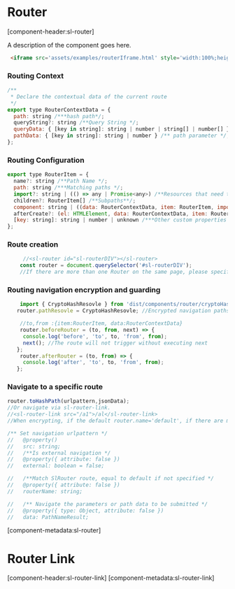 # Router

[component-header:sl-router]

A description of the component goes here.

```html preview
 <iframe src='assets/examples/routerIframe.html' style='width:100%;height:300px;'></iframe>
```

   
### Routing Context
```javascript
/**
 * Declare the contextual data of the current route
 */
export type RouterContextData = {
  path: string /***hash path*/;
  queryString?: string /**Query String */;
  queryData: { [key in string]: string | number | string[] | number[] } /**Query Parameters */;
  pathData: { [key in string]: string | number } /** path parameter */;
};
```

### Routing Configuration 

```javascript
export type RouterItem = {
  name?: string /**Path Name */;
  path: string /***Matching paths */;
  import?: string | (() => any | Promise<any>) /**Resources that need to be loaded dynamically */;
  children?: RouterItem[] /**Subpaths**/;
  component: string | ((data: RouterContextData, item: RouterItem, importResult: any) => HTMLElement | Promise<HTMLElement>); //Matching paths, how to create components
  afterCreate?: (el: HTMLElement, data: RouterContextData, item: RouterItem) => void | Promise<void>; //Callback after component connection
  [key: string]: string | number | unknown /***Other custom properties */;
};
```
### Route creation
```javascript
     //<sl-router id="sl-routerDIV"></sl-router>
    const router = document.querySelector('#sl-routerDIV');
    //If there are more than one Router on the same page, please specify the name of Router.name , and the name of SlRouterLink
 ```  
 ### Routing navigation encryption and guarding
 ```javascript
     import { CryptoHashResovle } from 'dist/components/router/cryptoHashResovle.js';
    router.pathResovle = CryptoHashResovle; //Encrypted navigation paths

     //to,from :{item:RouterItem, data:RouterContextData}
     router.beforeRouter = (to, from, next) => {
      console.log('before', 'to', to, 'from', from);
      next(); //The route will not trigger without executing next
    };
     router.afterRouter = (to, from) => {
      console.log('after', 'to', to, 'from', from);
    };
 ``` 
 
 ### Navigate to a specific route
 ```javascript
router.toHashPath(urlpattern,jsonData);
//Or navigate via sl-router-link.
//<sl-router-link src="/a1">/al</sl-router-link>
//When encrypting, if the default router.name='default', if there are multiple routers, please execute sl-router-link.name;

/** Set navigation urlpattern */
//   @property()
//   src: string;
//   /**Is external navigation */
//   @property({ attribute: false })
//   external: boolean = false;

//   /**Match SlRouter route, equal to default if not specified */
//   @property({ attribute: false })
//   routerName: string;

//   /** Navigate the parameters or path data to be submitted */
//   @property({ type: Object, attribute: false })
//   data: PathNameResult;
````


[component-metadata:sl-router]
# Router Link 
[component-header:sl-router-link]
[component-metadata:sl-router-link]

